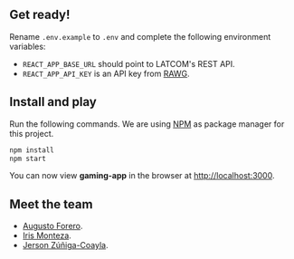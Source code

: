 ## Get ready!

Rename `.env.example` to `.env` and complete the following environment variables:

- `REACT_APP_BASE_URL` should point to LATCOM's REST API.
- `REACT_APP_API_KEY` is an API key from [RAWG](https://rawg.io/).

## Install and play

Run the following commands. We are using [NPM](https://www.npmjs.com/) as package manager for this project.

```sh
npm install
npm start
```

You can now view **gaming-app** in the browser at [http://localhost:3000](http://localhost:3000).

## Meet the team

- [Augusto Forero](https://github.com/augfor).
- [Iris Monteza](https://github.com/IrisMonteza).
- [Jerson Zúñiga-Coayla](https://github.com/jersonzc).
